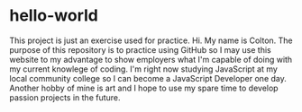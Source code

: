 # hello-world
This project is just an exercise used for practice.
Hi. My name is Colton. The purpose of this repository is to practice using GitHub so I may use this website to my advantage to show employers what I'm capable of doing with my current knowlege of coding. I'm right now studying JavaScript at my local community college so I can become a JavaScript Developer one day. Another hobby of mine is art and I hope to use my spare time to develop passion projects in the future.
